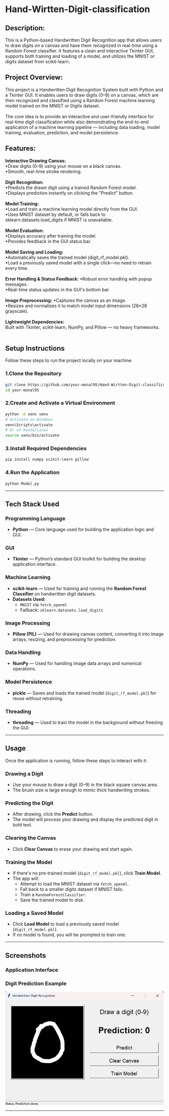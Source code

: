 # Hand-Wirtten-Digit-classification
## Description:<br>
This is a Python-based Handwritten Digit Recognition app that allows users to draw digits on a canvas and have them recognized in real-time using a Random Forest classifier. It features a clean and interactive Tkinter GUI, supports both training and loading of a model, and utilizes the MNIST or digits dataset from scikit-learn.

## Project Overview:<br>
This project is a Handwritten Digit Recognition System built with Python and a Tkinter GUI. It enables users to draw digits (0–9) on a canvas, which are then recognized and classified using a Random Forest machine learning model trained on the MNIST or Digits dataset.<br><br>
The core idea is to provide an interactive and user-friendly interface for real-time digit classification while also demonstrating the end-to-end application of a machine learning pipeline — including data loading, model training, evaluation, prediction, and model persistence.

## Features:<br>
 **Interactive Drawing Canvas:**<br>
•Draw digits (0–9) using your mouse on a black canvas.<br>
•Smooth, real-time stroke rendering.<br><br>
**Digit Recognition:**<br>
•Predicts the drawn digit using a trained Random Forest model.<br>
•Displays prediction instantly on clicking the "Predict" button.<br><br>
**Model Training:**<br>
•Load and train a machine learning model directly from the GUI.<br>
•Uses MNIST dataset by default, or falls back to sklearn.datasets.load_digits if MNIST is unavailable.<br><br>
**Model Evaluation:**<br>
•Displays accuracy after training the model.<br>
•Provides feedback in the GUI status bar.<br><br>
**Model Saving and Loading:**<br>
•Automatically saves the trained model (digit_rf_model.pkl).  
•Load a previously saved model with a single click—no need to retrain every time.<br><br>
**Error Handling & Status Feedback:**
•Robust error handling with popup messages.  
•Real-time status updates in the GUI's bottom bar.<br><br>
**Image Preprocessing:**
•Captures the canvas as an image.  
•Resizes and normalizes it to match model input dimensions (28×28 grayscale).<br><br>
**Lightweight Dependencies:**  
Built with Tkinter, scikit-learn, NumPy, and Pillow — no heavy frameworks.<br><br>
## Setup Instructions

Follow these steps to run the project locally on your machine.

### 1.Clone the Repository

```bash
git clone https://github.com/your-monal95/Hand-Wirtten-Digit-classification.git
cd your-monal95
```

### 2.Create and Activate a Virtual Environment
```bash
python -m venv venv
# Activate on Windows
venv\Scripts\activate
# Or on macOS/Linux
source venv/bin/activate

```
### 3.Install Required Dependencies
```bash
pip install numpy scikit-learn pillow
```

### 4.Run the Application
```bash
python Model.py
```
---

##  Tech Stack Used

###  Programming Language
- **Python** — Core language used for building the application logic and GUI.

###  GUI
- **Tkinter** — Python’s standard GUI toolkit for building the desktop application interface.

###  Machine Learning
- **scikit-learn** — Used for training and running the **Random Forest Classifier** on handwritten digit datasets.
- **Datasets Used:**
  - `MNIST` via `fetch_openml`
  - Fallback: `sklearn.datasets.load_digits`

###  Image Processing
- **Pillow (PIL)** — Used for drawing canvas content, converting it into image arrays, resizing, and preprocessing for prediction.

###  Data Handling
- **NumPy** — Used for handling image data arrays and numerical operations.

###  Model Persistence
- **pickle** — Saves and loads the trained model (`digit_rf_model.pkl`) for reuse without retraining.

###  Threading
- **threading** — Used to train the model in the background without freezing the GUI.

---

##  Usage

Once the application is running, follow these steps to interact with it:

###  Drawing a Digit
- Use your mouse to draw a digit (0–9) in the black square canvas area.
- The brush size is large enough to mimic thick handwriting strokes.

###  Predicting the Digit
- After drawing, click the **Predict** button.
- The model will process your drawing and display the predicted digit in bold text.

###  Clearing the Canvas
- Click **Clear Canvas** to erase your drawing and start again.

###  Training the Model
- If there's no pre-trained model (`digit_rf_model.pkl`), click **Train Model**.
- The app will:
  - Attempt to load the MNIST dataset via `fetch_openml`.
  - Fall back to a smaller digits dataset if MNIST fails.
  - Train a `RandomForestClassifier`.
  - Save the trained model to disk.

###  Loading a Saved Model
- Click **Load Model** to load a previously saved model (`digit_rf_model.pkl`).
- If no model is found, you will be prompted to train one.

---

##  Screenshots

###  Application Interface



###  Digit Prediction Example

![App Interface](https://raw.githubusercontent.com/monal95/Hand-Wirtten-Digit-classification/2ce00af352af3a7804a03653c0c1ec85041dc796/0pred.png)

---




